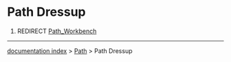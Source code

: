 # Path Dressup
1.  REDIRECT [Path\_Workbench](Path_Workbench.md)

---
[documentation index](../README.md) > [Path](Path_Workbench.md) > Path Dressup
